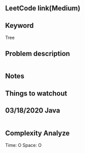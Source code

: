 ## LeetCode link(Medium)


## Keyword
Tree

## Problem description
```

```



## Notes


## Things to watchout

## 03/18/2020 Java

```java


```
## Complexity Analyze
Time: O
Space: O